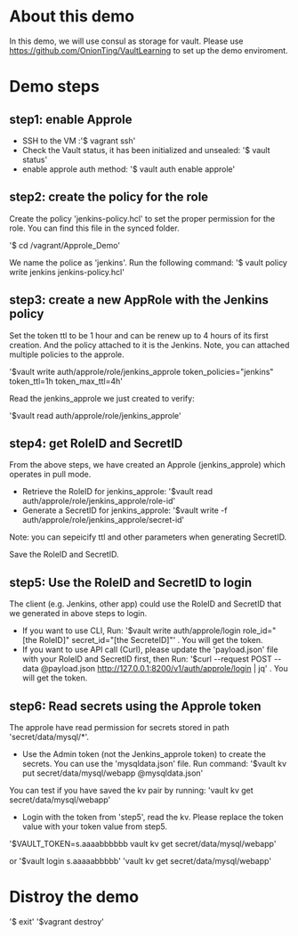 # About this demo
In this demo, we will use consul as storage for vault. Please use https://github.com/OnionTing/VaultLearning to set up the demo enviroment. 


# Demo steps

## step1: enable Approle
* SSH to the VM :'$ vagrant ssh'
* Check the Vault status, it has been initialized and unsealed: '$ vault status' 
* enable approle auth method: '$ vault auth enable approle'

## step2: create the policy for the role 
Create the policy 'jenkins-policy.hcl' to set the proper permission for the role. You can find this file in the synced folder. 

'$ cd /vagrant/Approle_Demo' 

We name the police as 'jenkins'. Run the following command: '$ vault policy write jenkins jenkins-policy.hcl' 

## step3: create a new AppRole with the Jenkins policy 
Set the token ttl to be 1 hour and can be renew up to 4 hours of its first creation. And the policy attached to it is the Jenkins. Note, you can attached multiple policies to the approle.

'$vault write auth/approle/role/jenkins_approle token_policies="jenkins" token_ttl=1h token_max_ttl=4h'

Read the jenkins_approle we just created to verify: 

'$vault read auth/approle/role/jenkins_approle'

## step4: get RoleID and SecretID
From the above steps, we have created an Approle (jenkins_approle) which operates in pull mode. 

* Retrieve the RoleID for jenkins_approle: '$vault read auth/approle/role/jenkins_approle/role-id'
* Generate a SecretID for jenkins_approle: '$vault write -f auth/approle/role/jenkins_approle/secret-id'

Note: you can sepeicify ttl and other parameters when generating SecretID.

Save the RoleID and SecretID.

## step5: Use the RoleID and SecretID to login
The client (e.g. Jenkins, other app) could use the RoleID and SecretID that we generated in above steps to login. 

* If you want to use CLI, Run: '$vault write auth/approle/login role_id="[the RoleID]" secret_id="[the SecreteID]"' . You will get the token. 
* If you want to use API call (Curl), please update the 'payload.json' file with your RoleID and SecretID first, then Run: '$curl --request POST --data @payload.json http://127.0.0.1:8200/v1/auth/approle/login | jq' . You will get the token.

## step6: Read secrets using the Approle token
The approle have read permission for secrets stored in path 'secret/data/mysql/*'. 

* Use the Admin token (not the Jenkins_approle token) to create the secrets. You can use the 'mysqldata.json' file. Run command: '$vault kv put secret/data/mysql/webapp @mysqldata.json'

You can test if you have saved the kv pair by running: 'vault kv get secret/data/mysql/webapp'

* Login with the token from 'step5', read the kv. Please replace the token value with your token value from step5.

'$VAULT_TOKEN=s.aaaabbbbbb vault kv get secret/data/mysql/webapp' 

or '$vault login s.aaaaabbbbb' 'vault kv get secret/data/mysql/webapp'


# Distroy the demo
'$ exit'
'$vagrant destroy'